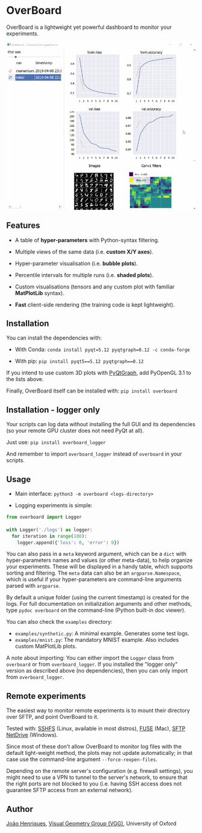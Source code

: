 # OverBoard
OverBoard is a lightweight yet powerful dashboard to monitor your experiments.

<p align="center">
<img align="center" alt="editor" src="https://raw.githubusercontent.com/jotaf98/overboard/master/demo.gif" />
</p>


## Features

- A table of **hyper-parameters** with Python-syntax filtering.

- Multiple views of the same data (i.e. **custom X/Y axes**).

- Hyper-parameter visualisation (i.e. **bubble plots**).

- Percentile intervals for multiple runs (i.e. **shaded plots**).

- Custom visualisations (tensors and any custom plot with familiar **MatPlotLib** syntax).

- **Fast** client-side rendering (the training code is kept lightweight).



## Installation

You can install the dependencies with:

- With Conda: `conda install pyqt=5.12 pyqtgraph=0.12 -c conda-forge`

- With pip: `pip install pyqt5==5.12 pyqtgraph==0.12`

If you intend to use custom 3D plots with [PyQtGraph](https://pyqtgraph.readthedocs.io/en/latest/3dgraphics.html), add PyOpenGL 3.1 to the lists above.

Finally, OverBoard itself can be installed with: `pip install overboard`


## Installation - logger only

Your scripts can log data without installing the full GUI and its dependencies (so your remote GPU cluster does not need PyQt at all).

Just use: `pip install overboard_logger`

And remember to import `overboard_logger` instead of `overboard` in your scripts.


## Usage

- Main interface: `python3 -m overboard <logs-directory>`

- Logging experiments is simple:
```python
from overboard import Logger

with Logger('./logs') as logger:
  for iteration in range(100):
    logger.append({'loss': 0, 'error': 0})
```

You can also pass in a `meta` keyword argument, which can be a `dict` with hyper-parameters names and values (or other meta-data), to help organize your experiments. These will be displayed in a handy table, which supports sorting and filtering. The `meta` data can also be an `argparse.Namespace`, which is useful if your hyper-parameters are command-line arguments parsed with `argparse`.

By default a unique folder (using the current timestamp) is created for the logs. For full documentation on initialization arguments and other methods, type `pydoc overboard` on the command-line (Python built-in doc viewer).

You can also check the `examples` directory:

- `examples/synthetic.py`: A minimal example. Generates some test logs.
- `examples/mnist.py`: The mandatory MNIST example. Also includes custom MatPlotLib plots.

A note about importing: You can either import the `Logger` class from `overboard` or from `overboard_logger`. If you installed the "logger only" version as described above (no dependencies), then you can only import from `overboard_logger`.


## Remote experiments

The easiest way to monitor remote experiments is to mount their directory over SFTP, and point OverBoard to it.

Tested with: [SSHFS](https://github.com/libfuse/sshfs) (Linux, available in most distros), [FUSE](https://osxfuse.github.io/) (Mac), [SFTP NetDrive](https://www.nsoftware.com/sftp/netdrive/) (Windows).

Since most of these don't allow OverBoard to monitor log files with the default light-weight method, the plots may not update automatically; in that case use the command-line argument `--force-reopen-files`.

Depending on the remote server's configuration (e.g. firewall settings), you might need to use a VPN to tunnel to the server's network, to ensure that the right ports are not blocked to you (i.e. having SSH access does not guarantee SFTP access from an external network).


## Author

[João Henriques](http://www.robots.ox.ac.uk/~joao/), [Visual Geometry Group (VGG)](http://www.robots.ox.ac.uk/~vgg/), University of Oxford

